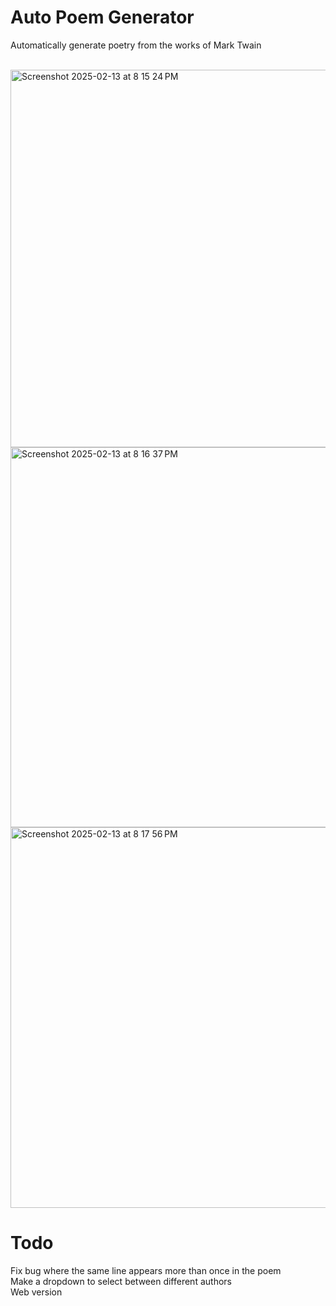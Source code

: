 # Auto Poem Generator

Automatically generate poetry from the works of Mark Twain

<br>

<img width="604" alt="Screenshot 2025-02-13 at 8 15 24 PM" src="https://github.com/user-attachments/assets/5de8b108-661e-433f-9c1e-18e1a019d16b" />

<img width="608" alt="Screenshot 2025-02-13 at 8 16 37 PM" src="https://github.com/user-attachments/assets/c790ed85-b101-4357-8a35-4c039cb8dc4b" />

<img width="609" alt="Screenshot 2025-02-13 at 8 17 56 PM" src="https://github.com/user-attachments/assets/6726b86d-9034-4d44-9a66-4938681e48e5" />

# Todo

Fix bug where the same line appears more than once in the poem <br>
Make a dropdown to select between different authors <br>
Web version <br>


